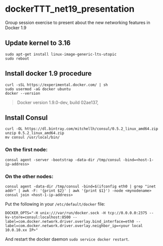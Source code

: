 # dockerTTT_net19_presentation
Group session exercise to present about the new networking features in Docker 1.9

## Update kernel to 3.16
```
sudo apt-get install linux-image-generic-lts-utopic
sudo reboot
```

## Install docker 1.9 procedure
```
curl -sSL https://experimental.docker.com/ | sh
sudo usermod -aG docker ubuntu
docker --version
```
  > Docker version 1.9.0-dev, build 02ae137, 

## Install Consul 
```
curl -OL https://dl.bintray.com/mitchellh/consul/0.5.2_linux_amd64.zip
unzip 0.5.2_linux_amd64.zip
mv consul /usr/local/bin/
```
### On the first node:
```
consul agent -server -bootstrap -data-dir /tmp/consul -bind=<host-1-ip-address>
```

### On the other nodes:
```
consul agent -data-dir /tmp/consul -bind=$(ifconfig eth0 | grep "inet addr" | awk -F: '{print $2}' | awk '{print $1}') -node <mynodename>
consul join <host-1-ip-address>
```
Put the following in your `/etc/default/docker` file:
```
DOCKER_OPTS="-H unix:///var/run/docker.sock -H tcp://0.0.0.0:2375 --kv-store=consul:localhost:8500 --label=com.docker.network.driver.overlay.bind_interface=eth0 --label=com.docker.network.driver.overlay.neighbor_ip=<your local 10.0.10.xx IP>"
```
And restart the docker daemon `sudo service docker restart`.
